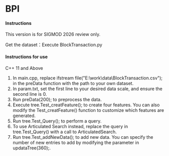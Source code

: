 # BPI

#### Instructions

This version is for SIGMOD 2026 review only.

Get the dataset：Execute BlockTransaction.py

#### Instructions for use
C++ 11 and Above

1. In main.cpp, replace ifstream file("E:\\work\\data\\BlockTransaction.csv"); in the preData function with the path to your own dataset.
2. In param.txt, set the first line to your desired data scale, and ensure the second line is 0.
3. Run preData(200); to preprocess the data.
4. Execute tree.Test_creatFeature(); to create four features. You can also modify the Test_creatFeature() function to customize which features are generated.
5. Run tree.Test_Query(); to perform a query.
6. To use Articulated Search instead, replace the query in tree.Test_Query() with a call to ArticulatedSearch.
7. Run tree.Test_addNewData(); to add new data. You can specify the number of new entries to add by modifying the parameter in updataTree(360);.
